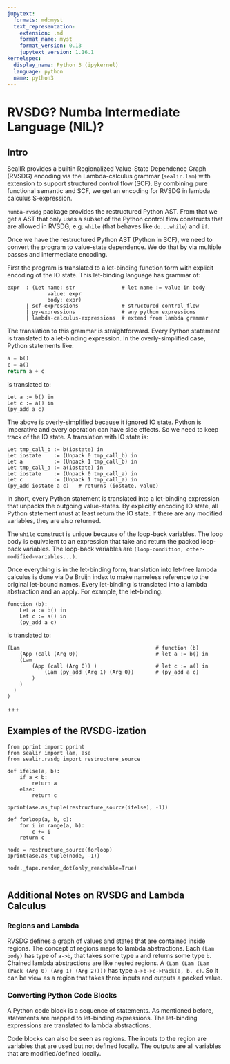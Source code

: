 ```yaml
---
jupytext:
  formats: md:myst
  text_representation:
    extension: .md
    format_name: myst
    format_version: 0.13
    jupytext_version: 1.16.1
kernelspec:
  display_name: Python 3 (ipykernel)
  language: python
  name: python3
---
```


# RVSDG? Numba Intermediate Language (NIL)?

## Intro

SealIR provides a builtin Regionalized Value-State Dependence Graph (RVSDG) encoding via the Lambda-calculus grammar (``sealir.lam``) with extension to support structured control flow (SCF). By combining pure functional semantic and SCF, we get an encoding for RVSDG in lambda calculus S-expression.

``numba-rvsdg`` package provides the restructured Python AST. From that we get a AST that only uses a subset of the Python control flow constructs that are allowed in RVSDG; e.g. ``while`` (that behaves like ``do...while``) and ``if``.

Once we have the restructured Python AST (Python in SCF), we need to convert the program to value-state dependence. We do that by via multiple passes and intermediate encoding.

First the program is translated to a let-binding function form with explicit encoding of the IO state. This let-binding language has grammar of:

```
expr  : (Let name: str               # let name := value in body
             value: expr 
             body: expr)             
      | scf-expressions              # structured control flow
      | py-expressions               # any python expressions
      | lambda-calculus-expressions  # extend from lambda grammar
```

The translation to this grammar is straightforward. Every Python statement is translated to a let-binding expression. In the overly-simplified case, Python statements like:

```python
a = b()
c = a()
return a + c
```

is translated to:

```
Let a := b() in
Let c := a() in
(py_add a c)
```

The above is overly-simplified because it ignored IO state. Python is imperative and every operation can have side effects. So we need to keep track of the IO state. A translation with IO state is:

```
Let tmp_call_b := b(iostate) in
Let iostate    := (Unpack 0 tmp_call_b) in
Let a          := (Unpack 1 tmp_call_b) in
Let tmp_call_a := a(iostate) in
Let iostate    := (Unpack 0 tmp_call_a) in
Let c          := (Unpack 1 tmp_call_a) in
(py_add iostate a c)   # returns (iostate, value)
```

In short, every Python statement is translated into a let-binding expression that unpacks the outgoing value-states. By explicitly encoding IO state, all Python statement must at least return the IO state. If there are any modified variables, they are also returned.

The ``while`` construct is unique because of the loop-back variables. The loop body is equivalent to an expression that take and return the packed loop-back variables. The loop-back variables are `(loop-condition, other-modified-variables...)`.

Once everything is in the let-binding form, translation into let-free lambda calculus is done via De Bruijn index to make nameless reference to the original let-bound names. Every let-binding is translated into a lambda abstraction and an apply. For example, the let-binding:

```
function (b):
    Let a := b() in
    Let c := a() in
    (py_add a c)
```
is translated to:
```
(Lam                                            # function (b)
    (App (call (Arg 0))                         # let a := b() in
    (Lam
        (App (call (Arg 0)) )                   # let c := a() in
            (Lam (py_add (Arg 1) (Arg 0))       # (py_add a c)
        )
    )
  )
)
```

+++

## Examples of the RVSDG-ization

```{code-cell} ipython3
from pprint import pprint
from sealir import lam, ase
from sealir.rvsdg import restructure_source

def ifelse(a, b):
    if a < b:
        return a
    else:
        return c

pprint(ase.as_tuple(restructure_source(ifelse), -1))
```

```{code-cell} ipython3
def forloop(a, b, c):
    for i in range(a, b):
        c += i
    return c

node = restructure_source(forloop)
pprint(ase.as_tuple(node, -1))
```

```{code-cell} ipython3
node._tape.render_dot(only_reachable=True)
```

```{code-cell} ipython3

```

## Additional Notes on RVSDG and Lambda Calculus

### Regions and Lambda 

RVSDG defines a graph of values and states that are contained inside regions.
The concept of regions maps to lambda abstractions. Each `(Lam body)` has type of `a->b`, that takes some type `a` and returns some type `b`. Chained lambda abstractions are like nested regions. A `(Lam (Lam (Lam (Pack (Arg 0) (Arg 1) (Arg 2))))` has type `a->b->c->Pack(a, b, c)`. So it can be view as a region that takes three inputs and outputs a packed value.

### Converting Python Code Blocks

A Python code block is a sequence of statements. As mentioned before, statements are mapped to let-binding expressions. The let-binding expressions are translated to lambda abstractions. 

Code blocks can also be seen as regions. The inputs to the region are variables that are used but not defined locally. The outputs are all variables that are modified/defined locally.
